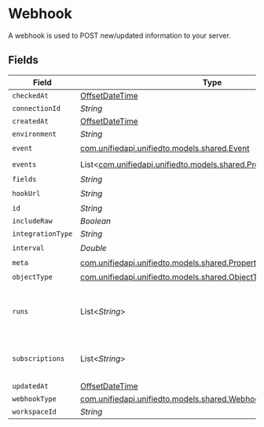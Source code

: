 # Webhook

A webhook is used to POST new/updated information to your server.


## Fields

| Field                                                                                                              | Type                                                                                                               | Required                                                                                                           | Description                                                                                                        |
| ------------------------------------------------------------------------------------------------------------------ | ------------------------------------------------------------------------------------------------------------------ | ------------------------------------------------------------------------------------------------------------------ | ------------------------------------------------------------------------------------------------------------------ |
| `checkedAt`                                                                                                        | [OffsetDateTime](https://docs.oracle.com/javase/8/docs/api/java/time/OffsetDateTime.html)                          | :heavy_minus_sign:                                                                                                 | N/A                                                                                                                |
| `connectionId`                                                                                                     | *String*                                                                                                           | :heavy_minus_sign:                                                                                                 | N/A                                                                                                                |
| `createdAt`                                                                                                        | [OffsetDateTime](https://docs.oracle.com/javase/8/docs/api/java/time/OffsetDateTime.html)                          | :heavy_minus_sign:                                                                                                 | N/A                                                                                                                |
| `environment`                                                                                                      | *String*                                                                                                           | :heavy_minus_sign:                                                                                                 | N/A                                                                                                                |
| `event`                                                                                                            | [com.unifiedapi.unifiedto.models.shared.Event](../../models/shared/Event.md)                                       | :heavy_check_mark:                                                                                                 | N/A                                                                                                                |
| `events`                                                                                                           | List<[com.unifiedapi.unifiedto.models.shared.PropertyWebhookEvents](../../models/shared/PropertyWebhookEvents.md)> | :heavy_check_mark:                                                                                                 | N/A                                                                                                                |
| `fields`                                                                                                           | *String*                                                                                                           | :heavy_minus_sign:                                                                                                 | N/A                                                                                                                |
| `hookUrl`                                                                                                          | *String*                                                                                                           | :heavy_check_mark:                                                                                                 | N/A                                                                                                                |
| `id`                                                                                                               | *String*                                                                                                           | :heavy_minus_sign:                                                                                                 | N/A                                                                                                                |
| `includeRaw`                                                                                                       | *Boolean*                                                                                                          | :heavy_minus_sign:                                                                                                 | N/A                                                                                                                |
| `integrationType`                                                                                                  | *String*                                                                                                           | :heavy_minus_sign:                                                                                                 | N/A                                                                                                                |
| `interval`                                                                                                         | *Double*                                                                                                           | :heavy_check_mark:                                                                                                 | N/A                                                                                                                |
| `meta`                                                                                                             | [com.unifiedapi.unifiedto.models.shared.PropertyWebhookMeta](../../models/shared/PropertyWebhookMeta.md)           | :heavy_minus_sign:                                                                                                 | N/A                                                                                                                |
| `objectType`                                                                                                       | [com.unifiedapi.unifiedto.models.shared.ObjectType](../../models/shared/ObjectType.md)                             | :heavy_check_mark:                                                                                                 | N/A                                                                                                                |
| `runs`                                                                                                             | List<*String*>                                                                                                     | :heavy_minus_sign:                                                                                                 | An array of the most revent virtual webhook runs                                                                   |
| `subscriptions`                                                                                                    | List<*String*>                                                                                                     | :heavy_minus_sign:                                                                                                 | integration-specific subscriptions IDs                                                                             |
| `updatedAt`                                                                                                        | [OffsetDateTime](https://docs.oracle.com/javase/8/docs/api/java/time/OffsetDateTime.html)                          | :heavy_minus_sign:                                                                                                 | N/A                                                                                                                |
| `webhookType`                                                                                                      | [com.unifiedapi.unifiedto.models.shared.WebhookWebhookType](../../models/shared/WebhookWebhookType.md)             | :heavy_minus_sign:                                                                                                 | N/A                                                                                                                |
| `workspaceId`                                                                                                      | *String*                                                                                                           | :heavy_minus_sign:                                                                                                 | N/A                                                                                                                |